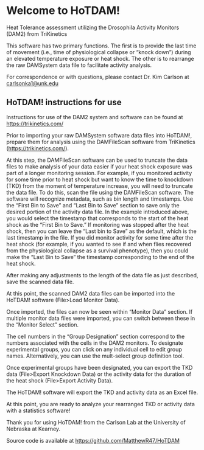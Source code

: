 # Welcome to HoTDAM! 

Heat Tolerance assessment utilizing the Drosophila Activity Monitors (DAM2) from TriKinetics

This software has two primary functions. The first is to provide the last time of movement (i.e., time of physiological collapse or “knock down”) during an elevated temperature exposure or heat shock. The other is to rearrange the raw DAMSystem data file to facilitate activity analysis.

For correspondence or with questions, please contact Dr. Kim Carlson at carlsonka1@unk.edu

## HoTDAM! instructions for use

Instructions for use of the DAM2 system and software can be found at https://trikinetics.com/

Prior to importing your raw DAMSystem software data files into HoTDAM!, prepare them for analysis using the DAMFileScan software from TriKinetics (https://trikinetics.com/). 

At this step, the DAMFileScan software can be used to truncate the data files to make analysis of your data easier if your heat shock exposure was part of a longer monitoring session. For example, if you monitored activity for some time prior to heat shock but want to know the time to knockdown (TKD) from the moment of temperature increase, you will need to truncate the data file. To do this, scan the file using the DAMFileScan software. The software will recognize metadata, such as bin length and timestamps. Use the “First Bin to Save” and “Last Bin to Save” section to save only the desired portion of the activity data file. In the example introduced above, you would select the timestamp that corresponds to the start of the heat shock as the “First Bin to Save.” If monitoring was stopped after the heat shock, then you can leave the “Last bin to Save” as the default, which is the last timestamp in the file. If you did monitor activity for some time after the heat shock (for example, if you wanted to see if and when flies recovered from the physiological collapse as a survival phenotype), then you could make the “Last Bin to Save” the timestamp corresponding to the end of the heat shock.

After making any adjustments to the length of the data file as just described, save the scanned data file.

At this point, the scanned DAM2 data files can be imported into the HoTDAM! software (File>Load Monitor Data).

Once imported, the files can now be seen within “Monitor Data” section. If multiple monitor data files were imported, you can switch between these in the “Monitor Select” section.

The cell numbers in the “Group Designation” section correspond to the numbers associated with the cells in the DAM2 monitors. To designate experimental groups, you can click on any individual cell to edit group names. Alternatively, you can use the mult-select group definition tool.

Once experimental groups have been designated, you can export the TKD data (File>Export Knockdown Data) or the activity data for the duration of the heat shock (File>Export Activity Data).

The HoTDAM! software will export the TKD and activity data as an Excel file. 

At this point, you are ready to analyze your rearranged TKD or activity data with a statistics software!

Thank you for using HoTDAM! from the Carlson Lab at the University of Nebraska at Kearney. 

Source code is available at https://github.com/MatthewR47/HoTDAM

